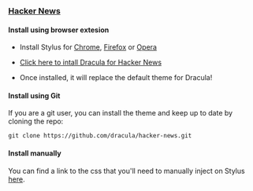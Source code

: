 ### [Hacker News](https://news.ycombinator.com)

#### Install using browser extesion

- Install Stylus for [Chrome](https://chrome.google.com/webstore/detail/stylus/clngdbkpkpeebahjckkjfobafhncgmne), [Firefox](https://addons.mozilla.org/pt-BR/firefox/addon/styl-us/) or [Opera](https://addons.opera.com/pt-br/extensions/details/stylus/)

- [Click here to intall Dracula for Hacker News](https://github.com/dracula/hacker-news/raw/main/dracula.user.css)

- Once installed, it will replace the default theme for Dracula!

#### Install using Git

If you are a git user, you can install the theme and keep up to date by cloning the repo:

    git clone https://github.com/dracula/hacker-news.git

#### Install manually

You can find a link to the css that you'll need to manually inject on Stylus [here](https://github.com/dracula/hacker-news/blob/main/dracula.user.css).
